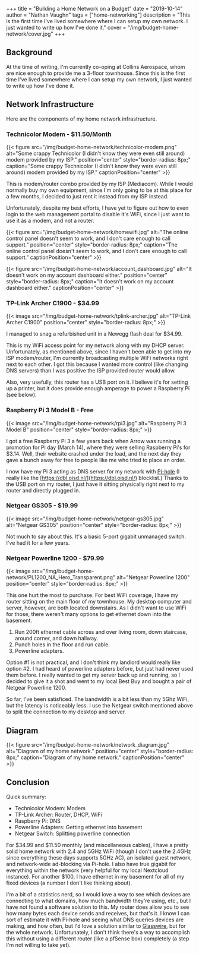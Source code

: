 +++
title = "Building a Home Network on a Budget"
date = "2019-10-14"
author = "Nathan Vaughn"
tags = ["home-networking"]
description = "This is the first time I've lived somewhere where I can setup my own network. I just wanted to write up how I've done it."
cover = "/img/budget-home-network/cover.jpg"
+++

## Background

At the time of writing, I'm currently co-oping at Collins Aerospace, whom are
nice enough to provide me a 3-floor townhouse. Since this is the first time I've
lived somewhere where I can setup my own network, I just wanted to write up
how I've done it.

## Network Infrastructure

Here are the components of my home network infrastructure.

### Technicolor Modem - $11.50/Month

{{< figure src="/img/budget-home-network/technicolor-modem.png" alt="Some crappy Technicolor (I didn't know they were even still around) modem provided by my ISP." position="center" style="border-radius: 8px;" caption="Some crappy Technicolor (I didn't know they were even still around) modem provided by my ISP." captionPosition="center" >}}

This is modem/router combo provided by my ISP (Mediacom).
While I would normally buy my own equipment,
since I'm only going to be at this place for a few months,
I decided to just rent it instead from my ISP instead.

Unfortunately, despite
my best efforts, I have yet to figure out how to even login to the web management
portal to disable it's WiFi, since I just want to use it as a modem, and not a router.

{{< figure src="/img/budget-home-network/homewifi.jpg" alt="The online control panel doesn't seem to work, and I don't care enough to call support." position="center" style="border-radius: 8px;" caption="The online control panel doesn't seem to work, and I don't care enough to call support." captionPosition="center" >}}

{{< figure src="/img/budget-home-network/account_dashboard.jpg" alt="It doesn't work on my account dashboard either." position="center" style="border-radius: 8px;" caption="It doesn't work on my account dashboard either." captionPosition="center" >}}

### TP-Link Archer C1900 - $34.99

{{< image src="/img/budget-home-network/tplink-archer.jpg" alt="TP-Link Archer C1900" position="center" style="border-radius: 8px;" >}}

I managed to snag a refurbished unit in a Newegg flash deal for $34.99.

This is my WiFi access point for my network along with my DHCP server. Unfortunately,
as mentioned above, since I haven't been able to get into my ISP modem/router,
I'm currently broadcasting multiple WiFi networks right next to each other.
I got this because I wanted more control (like changing DNS servers) than I
was positive the ISP provided router would allow.

Also, very usefully, this router has a USB port on it. I believe it's for setting
up a printer, but it does provide enough amperage to power a Raspberry Pi (see below).

### Raspberry Pi 3 Model B - Free

{{< image src="/img/budget-home-network/rpi3.jpg" alt="Raspberry Pi 3 Model B" position="center" style="border-radius: 8px;" >}}

I got a free Raspberry Pi 3 a few years back when Arrow was running a promotion for
Pi day (March 14), where they were selling Raspberry Pi's for $3.14. Well, their
website crashed under the load, and the next day they gave a bunch away for free
to people like me who tried to place an order.

I now have my Pi 3 acting as DNS server for my network with
[Pi-hole](https://pi-hole.net) (I really like the
[https://dbl.oisd.nl/](https://dbl.oisd.nl/) blocklist.) Thanks to the USB port on my
router, I just have it sitting physically right next to my router and directly
plugged in.

### Netgear GS305 - $19.99

{{< image src="/img/budget-home-network/netgear-gs305.jpg" alt="Netgear GS305" position="center" style="border-radius: 8px;" >}}

Not much to say about this. It's a basic 5-port gigabit unmanaged switch.
I've had it for a few years.

### Netgear Powerline 1200 - $79.99

{{< image src="/img/budget-home-network/PL1200_NA_Hero_Transparent.png" alt="Netgear Powerline 1200" position="center" style="border-radius: 8px;" >}}

This one hurt the most to purchase. For best WiFi coverage, I have my router
sitting on the main floor of my townhouse. My desktop computer and
server, however, are both located downstairs.
As I didn't want to use WiFi for those, there weren't many options
to get ethernet down into the basement.

1. Run 200ft ethernet cable across and over living room, down staircase, around corner,
   and down hallway.
2. Punch holes in the floor and run cable.
3. Powerline adapters.

Option #1 is not practical, and I don't think my landlord would really like option #2.
I had heard of powerline adapters before, but just had never used them before.
I really wanted to get my server back up and running, so I decided to give it a shot
and went to my local Best Buy and bought a pair of Netgear Powerline 1200.

So far, I've been satisficed. The bandwidth is a bit less than my 5Ghz WiFi, but the
latency is noticeably less. I use the Netgear switch mentioned above to split the
connection to my desktop and server.

## Diagram

{{< figure src="/img/budget-home-network/network_diagram.jpg" alt="Diagram of my home network." position="center" style="border-radius: 8px;" caption="Diagram of my home network." captionPosition="center" >}}

## Conclusion

Quick summary:

- Technicolor Modem: Modem
- TP-Link Archer: Router, DHCP, WiFi
- Raspberry Pi: DNS
- Powerline Adapters: Getting ethernet into basement
- Netgear Switch: Splitting powerline connection

For $34.99 and $11.50 monthly (and miscellaneous cables), I have a pretty solid
home network with 2.4 and 5GHz WiFi (though I don't use the 2.4GHz since
everything these days supports 5GHz AC), an isolated guest network, and network-wide
ad-blocking via Pi-hole. I also have true gigabit for everything within the network
(very helpful for my local Nextcloud instance).
For another $100, I have ethernet in my basement
for all of my fixed devices (a number I don't like thinking about).

I'm a bit of a statistics nerd, so I would love a way to see which devices
are connecting to what domains, how much bandwidth they're using, etc.,
but I have not found a software solution to this. My router does
allow you to see how many bytes each device sends and receives, but that's it.
I know I can sort of estimate it with Pi-hole and seeing what DNS queries
devices are making, and how often, but I'd love a solution similar to
[Glasswire](https://www.glasswire.com/), but for the whole network. Unfortunately,
I don't think there's a way to accomplish this without using a different
router (like a pfSense box) completely (a step I'm not willing to take yet).
